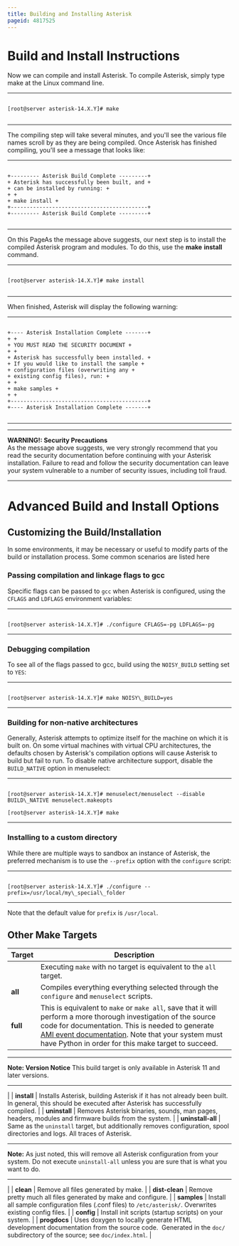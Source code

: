 ```yaml
---
title: Building and Installing Asterisk
pageid: 4817525
---
```


Build and Install Instructions
==============================

Now we can compile and install Asterisk. To compile Asterisk, simply type make at the Linux command line.




---

  
  


```

[root@server asterisk-14.X.Y]# make


```



---


The compiling step will take several minutes, and you'll see the various file names scroll by as they are being compiled. Once Asterisk has finished compiling, you'll see a message that looks like:




---

  
  


```

+--------- Asterisk Build Complete ---------+
+ Asterisk has successfully been built, and +
+ can be installed by running: +
+ +
+ make install +
+-------------------------------------------+
+--------- Asterisk Build Complete ---------+


```



---


On this PageAs the message above suggests, our next step is to install the compiled Asterisk program and modules. To do this, use the **make** **install** command.




---

  
  


```

[root@server asterisk-14.X.Y]# make install


```



---


When finished, Asterisk will display the following warning:




---

  
  


```

+---- Asterisk Installation Complete -------+
+ +
+ YOU MUST READ THE SECURITY DOCUMENT +
+ +
+ Asterisk has successfully been installed. +
+ If you would like to install the sample +
+ configuration files (overwriting any +
+ existing config files), run: +
+ +
+ make samples +
+ +
+-------------------------------------------+
+---- Asterisk Installation Complete -------+


```



---




---

**WARNING!: Security Precautions**  
As the message above suggests, we very strongly recommend that you read the security documentation before continuing with your Asterisk installation. Failure to read and follow the security documentation can leave your system vulnerable to a number of security issues, including toll fraud.

  



---


Advanced Build and Install Options
==================================

Customizing the Build/Installation
----------------------------------

In some environments, it may be necessary or useful to modify parts of the build or installation process. Some common scenarios are listed here

### Passing compilation and linkage flags to gcc

Specific flags can be passed to `gcc` when Asterisk is configured, using the `CFLAGS` and `LDFLAGS` environment variables:




---

  
  


```

[root@server asterisk-14.X.Y]# ./configure CFLAGS=-pg LDFLAGS=-pg

```



---


### Debugging compilation

To see all of the flags passed to gcc, build using the `NOISY_BUILD` setting set to `YES`:




---

  
  


```

[root@server asterisk-14.X.Y]# make NOISY\_BUILD=yes

```



---


### Building for non-native architectures

Generally, Asterisk attempts to optimize itself for the machine on which it is built on. On some virtual machines with virtual CPU architectures, the defaults chosen by Asterisk's compilation options will cause Asterisk to build but fail to run. To disable native architecture support, disable the `BUILD_NATIVE` option in menuselect:




---

  
  


```

[root@server asterisk-14.X.Y]# menuselect/menuselect --disable BUILD\_NATIVE menuselect.makeopts

[root@server asterisk-14.X.Y]# make

```



---


### Installing to a custom directory

While there are multiple ways to sandbox an instance of Asterisk, the preferred mechanism is to use the `--prefix` option with the `configure` script:




---

  
  


```

[root@server asterisk-14.X.Y]# ./configure --prefix=/usr/local/my\_special\_folder

```



---


Note that the default value for `prefix` is `/usr/local`.

Other Make Targets
------------------



| Target | Description |
| --- | --- |
|  | Executing `make` with no target is equivalent to the `all` target. |
| **all** | Compiles everything everything selected through the `configure` and `menuselect` scripts. |
| **full** | This is equivalent to `make` or `make all`, save that it will perform a more thorough investigation of the source code for documentation. This is needed to generate [AMI event documentation](/Development/Roadmap/Asterisk-11-Projects/AMI-Event-Documentation). Note that your system must have Python in order for this make target to succeed.


---

**Note: Version Notice** This build target is only available in Asterisk 11 and later versions.


---

 |
| **install** | Installs Asterisk, building Asterisk if it has not already been built. In general, this should be executed after Asterisk has successfully compiled. |
| **uninstall** | Removes Asterisk binaries, sounds, man pages, headers, modules and firmware builds from the system. |
| **uninstall-all** | Same as the `uninstall` target, but additionally removes configuration, spool directories and logs. All traces of Asterisk.


---

**Note:**  As just noted, this will remove all Asterisk configuration from your system. Do not execute `uninstall-all` unless you are sure that is what you want to do.


---

 |
| **clean** | Remove all files generated by make. |
| **dist-clean** | Remove pretty much all files generated by make and configure. |
| **samples** | Install all sample configuration files (.conf files) to `/etc/asterisk/`. Overwrites existing config files. |
| **config** | Install init scripts (startup scripts) on your system. |
| **progdocs** | Uses doxygen to locally generate HTML development documentation from the source code.  Generated in the `doc/` subdirectory of the source; see `doc/index.html`. |

 

 

 

